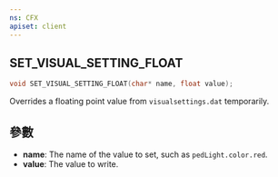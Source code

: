 ```yaml
---
ns: CFX
apiset: client
---
```

## SET_VISUAL_SETTING_FLOAT

```c
void SET_VISUAL_SETTING_FLOAT(char* name, float value);
```

Overrides a floating point value from `visualsettings.dat` temporarily.

## 參數
* **name**: The name of the value to set, such as `pedLight.color.red`.
* **value**: The value to write.

